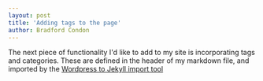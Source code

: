 ```yaml
---
layout: post
title: 'Adding tags to the page'
author: Bradford Condon
---
```



The next piece of functionality I'd like to add to my site is incorporating tags and categories.  These are defined in the header of my markdown file, and imported by the [Wordpress to Jekyll import tool]()

